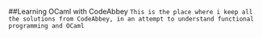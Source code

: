 ##Learning OCaml with CodeAbbey 
`This is the place where i keep all the solutions from CodeAbbey, in an attempt to understand functional programming and OCaml`
